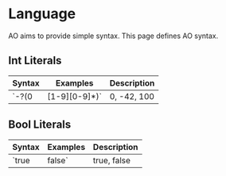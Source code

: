 # Language

AO aims to provide simple syntax. This page defines AO syntax.

## Int Literals

|Syntax|Examples|Description|
|------|--------|-----------|
|`\-?(0|[1-9][0-9]*)`|0, -42, 100|Evaluation of a number literal yields a numeric value.|

## Bool Literals

|Syntax|Examples|Description|
|------|--------|-----------|
|`true|false`|true, false|Evaluation of a bool literal yields a boolean value. It's either true or false.|
